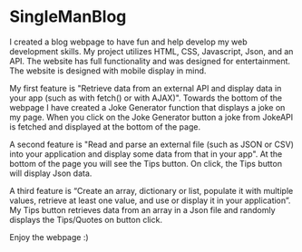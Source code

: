 # SingleManBlog

I created a blog webpage to have fun and help develop my web development skills. My project utilizes HTML, CSS, Javascript, Json, and an API. The website has full functionality and was designed for entertainment. The website is designed with mobile display in mind. 

My first feature is "Retrieve data from an external API and display data in your app (such as with fetch() or with AJAX)". Towards the bottom of the webpage I have created a Joke Generator function that displays a joke on my page. When you click on the Joke Generator button a joke from JokeAPI is fetched and displayed at the bottom of the page.

A second feature is "Read and parse an external file (such as JSON or CSV) into your application and display some data from that in your app". At the bottom of the page you will see the Tips button. On click, the Tips button will display Json data.

A third feature is “Create an array, dictionary or list, populate it with multiple values, retrieve at least one value, and use or display it in your application”. My Tips button retrieves data from an array in a Json file and randomly displays the Tips/Quotes on button click.  
 
Enjoy the webpage :) 

